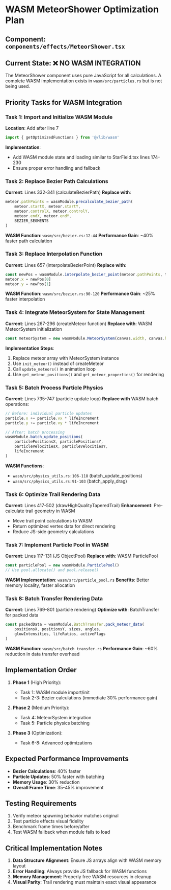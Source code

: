 # WASM MeteorShower Optimization Plan

## Component: `components/effects/MeteorShower.tsx`

## Current State: ❌ NO WASM INTEGRATION

The MeteorShower component uses pure JavaScript for all calculations. A complete WASM implementation exists in `wasm/src/particles.rs` but is not being used.

## Priority Tasks for WASM Integration

### Task 1: Import and Initialize WASM Module
**Location**: Add after line 7
```typescript
import { getOptimizedFunctions } from '@/lib/wasm'
```
**Implementation**:
- Add WASM module state and loading similar to StarField.tsx lines 174-230
- Ensure proper error handling and fallback

### Task 2: Replace Bezier Path Calculations
**Current**: Lines 332-341 (calculateBezierPath)
**Replace with**: 
```typescript
meteor.pathPoints = wasmModule.precalculate_bezier_path(
    meteor.startX, meteor.startY,
    meteor.controlX, meteor.controlY,
    meteor.endX, meteor.endY,
    BEZIER_SEGMENTS
)
```
**WASM Function**: `wasm/src/bezier.rs:12-44`
**Performance Gain**: ~40% faster path calculation

### Task 3: Replace Interpolation Function
**Current**: Lines 657 (interpolateBezierPoint)
**Replace with**:
```typescript
const newPos = wasmModule.interpolate_bezier_point(meteor.pathPoints, t)
meteor.x = newPos[0]
meteor.y = newPos[1]
```
**WASM Function**: `wasm/src/bezier.rs:90-120`
**Performance Gain**: ~25% faster interpolation

### Task 4: Integrate MeteorSystem for State Management
**Current**: Lines 267-296 (createMeteor function)
**Replace with**: WASM MeteorSystem initialization
```typescript
const meteorSystem = new wasmModule.MeteorSystem(canvas.width, canvas.height)
```
**Implementation Steps**:
1. Replace meteor array with MeteorSystem instance
2. Use `init_meteor()` instead of createMeteor
3. Call `update_meteors()` in animation loop
4. Use `get_meteor_positions()` and `get_meteor_properties()` for rendering

### Task 5: Batch Process Particle Physics
**Current**: Lines 735-747 (particle update loop)
**Replace with** WASM batch operations:
```typescript
// Before: individual particle updates
particle.x += particle.vx * lifeIncrement
particle.y += particle.vy * lifeIncrement

// After: batch processing
wasmModule.batch_update_positions(
    particlePositionsX, particlePositionsY,
    particleVelocitiesX, particleVelocitiesY,
    lifeIncrement
)
```
**WASM Functions**: 
- `wasm/src/physics_utils.rs:106-118` (batch_update_positions)
- `wasm/src/physics_utils.rs:91-103` (batch_apply_drag)

### Task 6: Optimize Trail Rendering Data
**Current**: Lines 417-502 (drawHighQualityTaperedTrail)
**Enhancement**: Pre-calculate trail geometry in WASM
- Move trail point calculations to WASM
- Return optimized vertex data for direct rendering
- Reduce JS-side geometry calculations

### Task 7: Implement Particle Pool in WASM
**Current**: Lines 117-131 (JS ObjectPool)
**Replace with**: WASM ParticlePool
```typescript
const particlePool = new wasmModule.ParticlePool()
// Use pool.allocate() and pool.release()
```
**WASM Implementation**: `wasm/src/particle_pool.rs`
**Benefits**: Better memory locality, faster allocation

### Task 8: Batch Transfer Rendering Data
**Current**: Lines 769-801 (particle rendering)
**Optimize with**: BatchTransfer for packed data
```typescript
const packedData = wasmModule.BatchTransfer.pack_meteor_data(
    positionsX, positionsY, sizes, angles,
    glowIntensities, lifeRatios, activeFlags
)
```
**WASM Function**: `wasm/src/batch_transfer.rs`
**Performance Gain**: ~60% reduction in data transfer overhead

## Implementation Order

1. **Phase 1** (High Priority):
   - Task 1: WASM module import/init
   - Task 2-3: Bezier calculations (immediate 30% performance gain)
   
2. **Phase 2** (Medium Priority):
   - Task 4: MeteorSystem integration
   - Task 5: Particle physics batching
   
3. **Phase 3** (Optimization):
   - Task 6-8: Advanced optimizations

## Expected Performance Improvements

- **Bezier Calculations**: 40% faster
- **Particle Updates**: 50% faster with batching
- **Memory Usage**: 30% reduction
- **Overall Frame Time**: 35-45% improvement

## Testing Requirements

1. Verify meteor spawning behavior matches original
2. Test particle effects visual fidelity
3. Benchmark frame times before/after
4. Test WASM fallback when module fails to load

## Critical Implementation Notes

1. **Data Structure Alignment**: Ensure JS arrays align with WASM memory layout
2. **Error Handling**: Always provide JS fallback for WASM functions
3. **Memory Management**: Properly free WASM resources in cleanup
4. **Visual Parity**: Trail rendering must maintain exact visual appearance